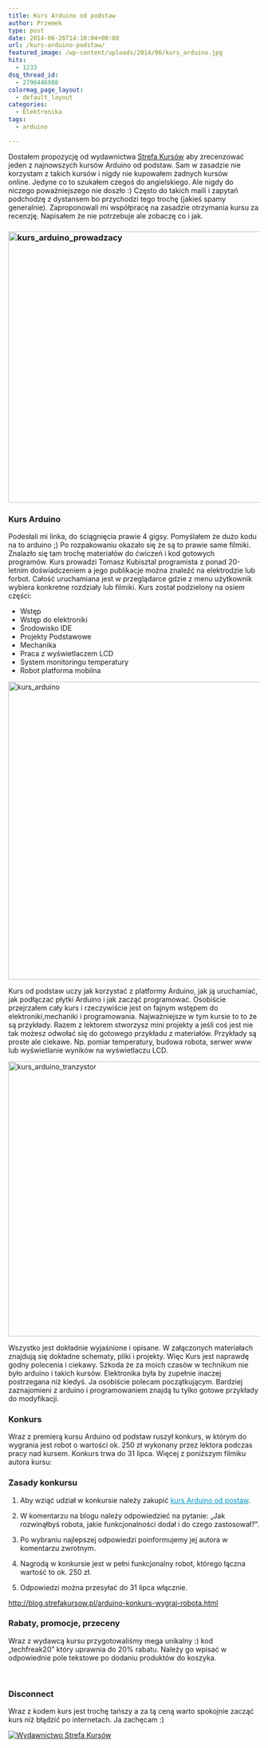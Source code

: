 ```yaml
---
title: Kurs Arduino od podstaw
author: Przemek
type: post
date: 2014-06-26T14:10:04+00:00
url: /kurs-arduino-podstaw/
featured_image: /wp-content/uploads/2014/06/kurs_arduino.jpg
hits:
  - 1233
dsq_thread_id:
  - 2796446988
colormag_page_layout:
  - default_layout
categories:
  - Elektronika
tags:
  - arduino

---
```

Dostałem propozycję od wydawnictwa <a href="http://strefakursow.pl/" target="_blank" rel="noopener">Strefa Kursów</a> aby zrecenzować jeden z najnowszych kursów Arduino od podstaw. Sam w zasadzie nie korzystam z takich kursów i nigdy nie kupowałem żadnych kursów online. Jedyne co to szukałem czegoś do angielskiego. Ale nigdy do niczego poważniejszego nie doszło :) Często do takich maili i zapytań podchodzę z dystansem bo przychodzi tego trochę (jakieś spamy generalnie). Zaproponowali mi współpracę na zasadzie otrzymania kursu za recenzję. Napisałem że nie potrzebuje ale zobaczę co i jak.

<!--more-->

### [<img class="aligncenter size-full wp-image-7312" src="//techfreak.pl/wp-content/uploads/2014/06/kurs_arduino_prowadzacy.jpg" alt="kurs_arduino_prowadzacy" width="1021" height="544" />][1]

### Kurs Arduino

Podesłali mi linka, do ściągnięcia prawie 4 gigsy. Pomyślałem że dużo kodu na to arduino ;) Po rozpakowaniu okazało się że są to prawie same filmiki. Znalazło się tam trochę materiałów do ćwiczeń i kod gotowych programów. Kurs prowadzi Tomasz Kubisztal programista z ponad 20-letnim doświadczeniem a jego publikacje można znaleźć na elektrodzie lub forbot. Całość uruchamiana jest w przeglądarce gdzie z menu użytkownik wybiera konkretne rozdziały lub filmiki. Kurs został podzielony na osiem części:

  * Wstęp
  * Wstęp do elektroniki
  * Środowisko IDE
  * Projekty Podstawowe
  * Mechanika
  * Praca z wyświetlaczem LCD
  * System monitoringu temperatury
  * Robot platforma mobilna

[<img class="aligncenter size-full wp-image-7299" src="//techfreak.pl/wp-content/uploads/2014/06/kurs_arduino.jpg" alt="kurs_arduino" width="1323" height="598" />][2]

Kurs od podstaw uczy jak korzystać z platformy Arduino, jak ją uruchamiać, jak podłączać płytki Arduino i jak zacząć programować. Osobiście przejrzałem cały kurs i rzeczywiście jest on fajnym wstępem do elektroniki,mechaniki i programowania. Najważniejsze w tym kursie to to że są przykłady. Razem z lektorem stworzysz mini projekty a jeśli coś jest nie tak możesz odwołać się do gotowego przykładu z materiałów. Przykłady są proste ale ciekawe. Np. pomiar temperatury, budowa robota, serwer www lub wyświetlanie wyników na wyświetlaczu LCD.

[<img class="aligncenter size-full wp-image-7314" src="//techfreak.pl/wp-content/uploads/2014/06/kurs_arduino_tranzystor.jpg" alt="kurs_arduino_tranzystor" width="1142" height="552" />][3]

Wszystko jest dokładnie wyjaśnione i opisane. W załączonych materiałach znajdują się dokładne schematy, pliki i projekty. Więc Kurs jest naprawdę godny polecenia i ciekawy. Szkoda że za moich czasów w technikum nie było arduino i takich kursów. Elektronika była by zupełnie inaczej postrzegana niż kiedyś. Ja osobiście polecam początkującym. Bardziej zaznajomieni z arduino i programowaniem znajdą tu tylko gotowe przykłady do modyfikacji.

### Konkurs

Wraz z premierą kursu Arduino od podstaw ruszył konkurs, w którym do wygrania jest robot o wartości ok. 250 zł wykonany przez lektora podczas pracy nad kursem. Konkurs trwa do 31 lipca. Więcej z poniższym filmiku autora kursu:



### Zasady konkursu

1) Aby wziąć udział w konkursie należy zakupić <a style="color: #0096c4;" href="http://strefakursow.pl/kursy/elektronika/kurs_arduino_-_od_podstaw.html" target="_blank" rel="noopener">kurs Arduino od postaw</a>.

2) W komentarzu na blogu należy odpowiedzieć na pytanie: „Jak rozwinąłbyś robota, jakie funkcjonalności dodał i do czego zastosował?”.

3) Po wybraniu najlepszej odpowiedzi poinformujemy jej autora w komentarzu zwrotnym.

4) Nagrodą w konkursie jest w pełni funkcjonalny robot, którego łączna wartość to ok. 250 zł.

5) Odpowiedzi można przesyłać do 31 lipca włącznie.

<a href="http://blog.strefakursow.pl/arduino-konkurs-wygraj-robota.html" target="_blank" rel="noopener">http://blog.strefakursow.pl/arduino-konkurs-wygraj-robota.html</a>

### Rabaty, promocje, przeceny

Wraz z wydawcą kursu przygotowaliśmy mega unikalny :) kod &#8222;techfreak20&#8221; który uprawnia do 20% rabatu. Należy go wpisać w odpowiednie pole tekstowe po dodaniu produktów do koszyka.

&nbsp;

### Disconnect

Wraz z kodem kurs jest trochę tańszy a za tą ceną warto spokojnie zacząć kurs niż błądzić po internetach. Ja zachęcam :)

[![Wydawnictwo Strefa Kursów][4]][5]

&nbsp;

 [1]: //techfreak.pl/wp-content/uploads/2014/06/kurs_arduino_prowadzacy.jpg
 [2]: //techfreak.pl/wp-content/uploads/2014/06/kurs_arduino.jpg
 [3]: //techfreak.pl/wp-content/uploads/2014/06/kurs_arduino_tranzystor.jpg
 [4]: http://strefakursow.pl/pp/banery/arduino/728x90.jpg
 [5]: http://strefakursow.pl/kursy/elektronika/kurs_arduino_-_od_podstaw.html?ref=13463 "Wydawnictwo Strefa Kursów"
